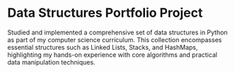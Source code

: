 # Data Structures Portfolio Project

Studied and implemented a comprehensive set of data structures in Python as part of my computer science curriculum. This collection encompasses essential structures such as Linked Lists, Stacks, and HashMaps, highlighting my hands-on experience with core algorithms and practical data manipulation techniques.

